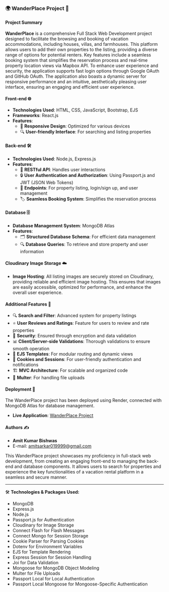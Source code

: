 ### 🌍 WanderPlace Project 🏡

#### Project Summary

**WanderPlace** is a comprehensive Full Stack Web Development project designed
to facilitate the browsing and booking of vacation accommodations, including
houses, villas, and farmhouses. This platform allows users to add their own
properties to the listing, providing a diverse range of options for potential
renters. Key features include a seamless booking system that simplifies the
reservation process and real-time property location views via Mapbox API. To
enhance user experience and security, the application supports fast login
options through Google OAuth and GitHub OAuth. The application also boasts a
dynamic server for responsive performance and an intuitive, aesthetically
pleasing user interface, ensuring an engaging and efficient user experience.

#### Front-end 🌐

- **Technologies Used**: HTML, CSS, JavaScript, Bootstrap, EJS
- **Frameworks**: React.js
- **Features**:
  - 📱 **Responsive Design**: Optimized for various devices
  - 🔍 **User-friendly Interface**: For searching and listing properties

#### Back-end 🛠️

- **Technologies Used**: Node.js, Express.js
- **Features**:
  - 🧩 **RESTful API**: Handles user interactions
  - 🔒 **User Authentication and Authorization**: Using Passport.js and JWT
    (JSON Web Tokens)
  - 📄 **Endpoints**: For property listing, login/sign up, and user management
  - 🏷️ **Seamless Booking System**: Simplifies the reservation process

#### Database 🗄️

- **Database Management System**: MongoDB Atlas
- **Features**:
  - 🗂️ **Structured Database Schema**: For efficient data management
  - 🔍 **Database Queries**: To retrieve and store property and user information

#### Cloudinary Image Storage ☁️

- **Image Hosting**: All listing images are securely stored on Cloudinary,
  providing reliable and efficient image hosting. This ensures that images are
  easily accessible, optimized for performance, and enhance the overall user
  experience.

#### Additional Features 🌟

- 🔍 **Search and Filter**: Advanced system for property listings
- ⭐ **User Reviews and Ratings**: Feature for users to review and rate
  properties
- 🔐 **Security**: Ensured through encryption and data validation
- 📊 **Client/Server-side Validations**: Thorough validations to ensure smooth
  operation
- 🎨 **EJS Templates**: For modular routing and dynamic views
- 🍪 **Cookies and Sessions**: For user-friendly authentication and
  notifications
- 🏗️ **MVC Architecture**: For scalable and organized code
- 💾 **Multer**: For handling file uploads

#### Deployment 🚀

The WanderPlace project has been deployed using Render, connected with MongoDB
Atlas for database management.

- **Live Application**:
  [WanderPlace Project](https://wanderplace-gxnn.onrender.com/)

#### Authors ✍️

- **Amit Kumar Bishwas**
- E-mail: amitsarkar019999@gmail.com

This WanderPlace project showcases my proficiency in full-stack web development,
from creating an engaging front-end to managing the back-end and database
components. It allows users to search for properties and experience the key
functionalities of a vacation rental platform in a seamless and secure manner.

---

🛠️ **Technologies & Packages Used:**

- MongoDB
- Express.js
- Node.js
- Passport.js for Authentication
- Cloudinary for Image Storage
- Connect Flash for Flash Messages
- Connect Mongo for Session Storage
- Cookie Parser for Parsing Cookies
- Dotenv for Environment Variables
- EJS for Template Rendering
- Express Session for Session Handling
- Joi for Data Validation
- Mongoose for MongoDB Object Modeling
- Multer for File Uploads
- Passport Local for Local Authentication
- Passport Local Mongoose for Mongoose-Specific Authentication
